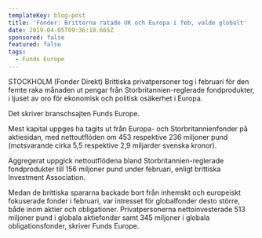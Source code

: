 ```yaml
---
templateKey: blog-post
title: 'Fonder: Britterna ratade UK och Europa i feb, valde globalt'
date: 2019-04-05T09:36:10.665Z
sponsored: false
featured: false
tags:
  - Funds Europe
---
```

STOCKHOLM (Fonder Direkt) Brittiska privatpersoner tog i februari för den femte raka månaden ut pengar från Storbritannien-reglerade fondprodukter, i ljuset av oro för ekonomisk och politisk osäkerhet i Europa.



Det skriver branschsajten Funds Europe.



Mest kapital uppges ha tagits ut från Europa- och Storbritannienfonder på aktiesidan, med nettoutflöden om 453 respektive 236 miljoner pund (motsvarande cirka 5,5 respektive 2,9 miljarder svenska kronor).



Aggregerat uppgick nettoutflödena bland Storbritannien-reglerade fondprodukter till 156 miljoner pund under februari, enligt brittiska Investment Association.



Medan de brittiska spararna backade bort från inhemskt och europeiskt fokuserade fonder i februari, var intresset för globalfonder desto större, både inom aktier och obligationer. Privatpersonerna nettoinvesterade 513 miljoner pund i globala aktiefonder samt 345 miljoner i globala obligationsfonder, skriver Funds Europe.

